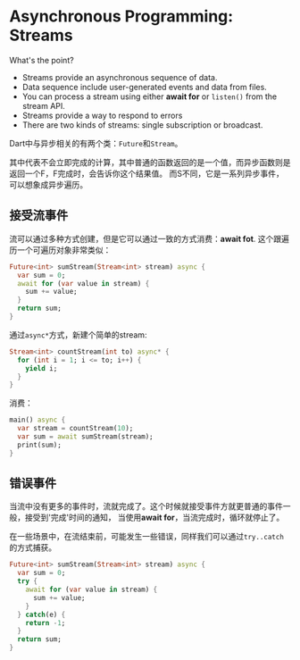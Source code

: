 # Asynchronous Programming: Streams

What's the point?
- Streams provide an asynchronous sequence of data.
- Data sequence include user-generated events and data from files.
- You can process a stream using either **await for** or `listen()` from the stream API.
- Streams provide a way to respond to errors
- There are two kinds of streams: single subscription or broadcast.

Dart中与异步相关的有两个类：`Future`和`Stream`。

其中代表不会立即完成的计算，其中普通的函数返回的是一个值，而异步函数则是返回一个F，F完成时，会告诉你这个结果值。
而S不同，它是一系列异步事件，可以想象成异步遍历。

## 接受流事件
流可以通过多种方式创建，但是它可以通过一致的方式消费：**await fot**. 这个跟遍历一个可遍历对象非常类似：

```dart
Future<int> sumStream(Stream<int> stream) async {
  var sum = 0;
  await for (var value in stream) {
    sum += value;
  }
  return sum;
}
```
通过`async*`方式，新建个简单的stream:

```dart
Stream<int> countStream(int to) async* {
  for (int i = 1; i <= to; i++) {
    yield i;
  }
}
```

消费：

```dart
main() async {
  var stream = countStream(10);
  var sum = await sumStream(stream);
  print(sum);
}
```

## 错误事件

当流中没有更多的事件时，流就完成了。这个时候就接受事件方就更普通的事件一般，接受到'完成'时间的通知，
当使用**await for**，当流完成时，循环就停止了。

在一些场景中，在流结束前，可能发生一些错误，同样我们可以通过`try..catch`的方式捕获。

```dart
Future<int> sumStream(Stream<int> stream) async {
  var sum = 0;
  try {
    await for (var value in stream) {
      sum += value;
    }
  } catch(e) {
    return -1;
  }
  return sum;
}
```
